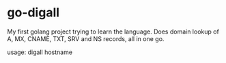 # go-digall

My first golang project trying to learn the language. Does domain lookup of A, MX, CNAME, TXT, SRV and NS records, all in one go.

usage: digall hostname

